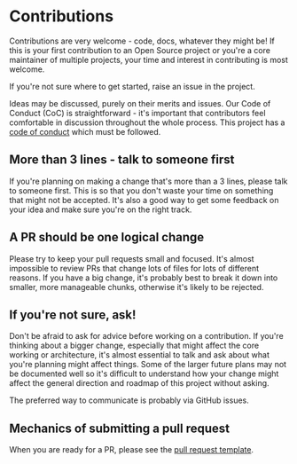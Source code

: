 # Contributions

Contributions are very welcome - code, docs, whatever they might be! If this is
your first contribution to an Open Source project or you're a core maintainer
of multiple projects, your time and interest in contributing is most welcome.

If you're not sure where to get started, raise an issue in the project.

Ideas may be discussed, purely on their merits and issues. Our Code of Conduct
(CoC) is straightforward - it's important that contributors feel comfortable in
discussion throughout the whole process. This project has a [code of conduct](CODE_OF_CONDUCT.md)
which must be followed.

## More than 3 lines - talk to someone first

If you're planning on making a change that's more than a 3 lines, please talk to someone first. This is so that you don't waste your time on something that might not be accepted. It's also a good way to get some feedback on your idea and make sure you're on the right track.

## A PR should be one logical change

Please try to keep your pull requests small and focused. It's almost impossible to review PRs that change lots of files for lots of different reasons. If you have a big change, it's probably best to break it down into smaller, more manageable chunks, otherwise it's likely to be rejected.

## If you're not sure, ask!

Don't be afraid to ask for advice before working on a
contribution. If you're thinking about a bigger change, especially that might
affect the core working or architecture, it's almost essential to talk and ask
about what you're planning might affect things. Some of the larger future plans may not be
documented well so it's difficult to understand how your change might affect
the general direction and roadmap of this project without asking.

The preferred way to communicate is probably via GitHub issues.

## Mechanics of submitting a pull request

When you are ready for a PR, please see the [pull request template](.github/PULL_REQUEST_TEMPLATE.md).
